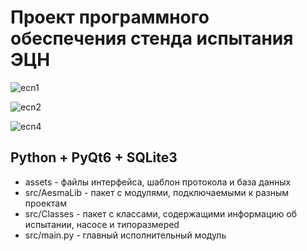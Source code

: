 # Проект программного обеспечения стенда испытания ЭЦН

![ecn1](https://github.com/AesmaDiv/PumpTest/assets/34000496/bfb6e2ed-57c3-44f2-9713-b9a915b13ae9)

![ecn2](https://github.com/AesmaDiv/PumpTest/assets/34000496/5aedcf96-22bf-40d1-bb8e-2aaf95e35847)


![ecn4](https://github.com/AesmaDiv/PumpTest/assets/34000496/61ca5140-31cd-4d9a-a96e-c6fc700e07e2)

## Python + PyQt6 + SQLite3
* assets          - файлы интерфейса, шаблон протокола и база данных
* src/AesmaLib    - пакет с модулями, подключаемыми к разным проектам
* src/Classes     - пакет с классами, содержащими информацию об испытании, насосе и типоразмереd
* src/main.py     - главный исполнительный модуль
